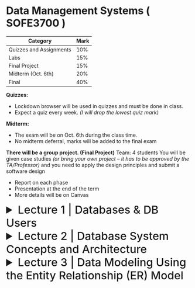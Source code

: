 # Data Management Systems ( SOFE3700 )

| Category                 | Mark   |
|--------------------------|--------|
| Quizzes and Assignments  | 10%    |
| Labs                     | 15%    |
| Final Project            | 15%    |
| Midterm (Oct. 6th)       | 20%    |
| Final                    | 40%    |


**Quizzes:**
- Lockdown browser will be used in quizzes and must be done in class.
- Expect a quiz every week. *(I will drop the lowest quiz mark)*

**Midterm:**
- The exam will be on Oct. 6th during the class time.
- No midterm deferral, marks will be added to the final exam

**There will be a group project. (Final Project)**
Team: 4 students
You will be given case studies *(or bring your own project – it
has to be approved by the TA/Professor)* and you need to
apply the design principles and submit a software design
- Report on each phase
- Presentation at the end of the term
- More details will be on Canvas

<details>
  <summary style="font-size: 30px; font-weight: 500; cursor: pointer;">Lecture 1 | Databases & DB Users</summary>
  
  **Intro:**

  With the boom of Social Media, New types of database systems, often referred to as **big data** storage systems, or **NO-SQL Database Systems** (Google, Amazon, Yahoo)

  Corrolated with **Cloud Storage** aswell.

  We will give an overview of these new types of database systems in Chapter 24.

  **Databases don't only store Text & Numbers!**
  - Multimedia Databases *(Image, Video, Volumetric Files, etc...)*

  - Geographic Information Systems (GISs)

  - Online Analytical Processing (OLAP) *Example a company that makes stock predictions based on Real-time Market Analytics*

  - **Real-time** and **active database technology** is used to control industrial and manufacturing processes.

---

#### Definition: Database management system (DBMS)

- Collection of programs that enables users to create and maintain a database. *(Easier DB Management)*
- DBMS is a general‐purpose software system that facilitates the processes of defining, constructing, manipulating, and sharing databases among various users and applications...
**Examples:**
• MySQL,
• PostgreSQL,
• Microsoft SQL Server,
• Oracle,
• Sybase,
• SAP HANA,
• IBM DB2.

**Main Functions of a DBMS:**

- Defining DBs | Specify data types, structures, constraints of the data to be sorted, titled "meta-data"

- Construction of DBs | Processing of actually storing data on some storage medium controlled by DBMS

- Manipulation of DB | **Retrieval:** query and update the database to reflect the miniworld, and generate reports, **Modification:** Insertions, deletions and updates to its content. The API Layer of a Web Application interfaces with DBMS.

- Sharing of Database to DB Users | Allow multiple users and programs to access the database simultaneously

- System & Security Protection | Preventing crashes & software malfunctions, whilst having Security Safeguards for malicious access.

- Maintain the database system | Allow the system to evolve as requirements change over time



## Application Activities Against a Database (TLDR: GPT is a better prof than the prof)

In a Database Management Systems (DBMS) course, it's crucial to understand the various application activities that interact with a database. These activities are fundamental to the functioning of database systems and play a vital role in data manipulation and retrieval. Below are two key application activities:

### Queries

Queries are a fundamental aspect of interacting with a database. They allow users or applications to access different parts of the data stored in a database and formulate a result for a specific request. Queries can range from simple requests for data retrieval to complex operations that involve multiple database tables. Here's why queries are essential:

- **Data Retrieval:** Queries enable users to fetch specific information from the database, making it possible to obtain the data they need for analysis, reporting, or other purposes.

- **Data Manipulation:** Queries can also be used to modify data in the database. For example, users can update existing records, insert new data, or delete unnecessary information.

- **Data Analysis:** Complex queries can perform calculations, aggregations, and transformations on data, allowing users to derive valuable insights and make informed decisions.

- **Interjoining Tables:** In many cases, queries involve joining multiple database tables to retrieve related information. This interjoining of tables enhances the response to the request by providing a more comprehensive dataset.

### Transactions

Transactions are critical for ensuring data consistency and integrity in a database. They represent a set of operations that are executed as a single unit of work. Transactions can include reading data, updating values, generating new data, and storing it in the database. Here's why transactions are essential:

- **Atomicity:** Transactions are atomic, meaning that they are treated as a single, indivisible unit. This ensures that all the operations within a transaction are either completed successfully or rolled back entirely in case of failure. Atomicity guarantees that the database remains in a consistent state.

- **Consistency:** Transactions help maintain data consistency by enforcing rules and constraints defined in the database schema. If a transaction violates any integrity constraints, it is rolled back, preventing the database from entering an inconsistent state.

- **Isolation:** Transactions run in isolation from each other. This means that the changes made by one transaction are not visible to other transactions until the first transaction is committed. Isolation prevents interference between concurrent transactions.

- **Durability:** Once a transaction is committed, its changes are permanently stored in the database, even in the event of a system failure. This ensures that data remains persistent and can be relied upon.

- It is an executing program or process that includes one or more database accesses (i.e. reading or updating records)

---

#### Example (UNIVERSITY DATABASE) :

![DB-1](./static/DB_1.png)

**Elaboration on "Meta-Data" in the context of DBs**

In the context of databases, **"Meta-Data"** refers to data that provides information about the structure, definition, and organization of the actual data within the database. This includes details about tables, columns, data types, constraints, indexes, and more. Metadata essentially defines how the data is structured and what kind of data it contains.

![DB-2](./static/DB_2.png)


DB Manipulation Example:

Query for All of Student 8's Enrolled Sections

```sql
SELECT Section_identifier FROM Grade_Report WHERE Student_number = 8;
```
I'll be trying to regularly annotate word related db problems into SQL cuz why not


More examples from the book:

![DB-3](./static/DB_3.png)

---

### The Database Approach TL:DR

Here's a concise point-by-point comparison of the traditional file processing approach versus the modern database approach:

**Traditional File Processing: (Legacy)**
- Each user defines and implements separate files for specific software applications. (Reading JSONS for ex.)
- Multiple users maintain their own files and programs for data management.
- Redundant data storage due to each user's separate files. *(5 Million users = 5 Million .dat files in a legacy application)*
- Customized programs for different functions like reporting and data entry.
- Results in wasted storage space and duplicate data maintenance. *(It's messy, it takes up alot of space, issues happen with files laying everywhere)*

**Database Approach:**
- Centralized repository for data.
- Data defined once and accessed by various users.
- Users access data through queries, transactions, and applications.
- Eliminates redundancy in data storage.
- Efficient and consistent data management.

- A multiuser DBMS must allow multiple users to access the database at
the same time
- 
- DBMS must have Concurrency control software to ensure that several users trying to update the same data do so in a controlled manner *Example assigning seats for airline reservation systems*

    - This type of application is called Online transaction processing (OLTP) application
- Ensure that concurrent transactions operate correctly and
efficiently
- This allows hundreds of concurrent transactions to execute per
second.

![DB-4](./static/DB_4.png)


---

### Actors on Scene

![DB-5](./static/DB_5.png)

**Actors on the Scene (Actual Database Users):**
- **Professional Users:** Responsible for database development, design, and application.
- **End Users:** Access and interact with the database for their specific needs.

**Workers Behind the Scene of DBMS (Back-end):**
- **DBMS System Designers:** Develop and implement DBMS modules and interfaces.
- **Tool Developers:** Create software tools for database modeling and performance enhancement.
- **Operators and Maintenance Personnel:** Manage the hardware and software infrastructure for the database system.

</details>


<details>
  <summary style="font-size: 30px; font-weight: 500; cursor: pointer;">Lecture 2 | Database System Concepts and Architecture</summary>

## 2.1 Data Models, Schemas, and Instances

**Data abstraction** generally refers to the suppression of
details of data organization and storage, and the highlighting of the essential features for an improved understanding of data. 

**A data model** is a collection of concepts that
can be used to describe the structure of a database—provides the necessary means to achieve this abstraction.

Most data models also include a set of **basic operations** for specifying retrievals and updates on the database.

1. Client module
- Run on a user workstation or personal computer.
- Handles user interaction and provides the user-friendly interfaces
such as forms- or menu-based GUIs (graphical user interfaces).
2. Server module,
- Handles data storage, access, search, ...


### Categories of Data Models

- **High-level** or Conceptual data models provide concepts that are close to the way many users perceive data.
  - **Conceptual data models** use concepts such as entities, attributes, and relationships.
  An entity represents a real-world object or concept, such as an employee or a project
  from the miniworld that is described in the database
  - Attribute represents some property of interest that furthert describes the entity. *(Name, age, height, sex)*
  - Relationship  among two or more entities represents an association among the entities, for example, a works-on relationship between a employee and a project.  
  - Chapter 3 presents the entity–relationship model—a popular high-level conceptual data model.

- **Low-level** or Physical data models provide concepts that describe the details of how data is stored on the computer storage media, typically magnetic disks.

- **Representational data models** hide many details of data storage on disk but can be implemented on a computer system directly. *(middle-ground)*

- **Implementation (representational) data models:** Provide concepts that fall between the above two, used by many
commercial DBMS implementations *(e.g. relational data models used in many commercial systems).* Such as the Object Data Model.

- **Self-Describing Data Models:** Combine the description of data with the data values. Examples include XML, key-value stores and some NOSQL systems.

#### Schemas, Instances, and Database State (more vocabulary)
**Database schema**
- Description of a database, database structure, data types, and
constraints
- Specified during database design and is not expected to change
frequently
- The DBMS stores the descriptions of the schema constructs and constraints—also called the meta-data
- **schema evolution** is when the schema updates, and the structure of the tables & DB changes *(example, added D.O.B construct for students)*

**Schema diagram**
- Illustrative display of selected aspects of a database schema *(DBeaver Database - UML View)*

**Schema construct**
- A component of the schema or an object within the schema, e.g., STUDENT, COURSE

![DB-6](./static/DB_6.png)

**NOTE**: A schema diagram displays only some aspects of a schema, such as the names of
record types and data items, and some types of constraints. Other aspects are not
specified in the schema diagram; for example, Figure 2.1 shows neither the data
type of each data item nor the relationships among the various files.


#### Distinction made in book: DB Schema (RED) vs. DB State (GREEN)

Schema is the actual Meta-data telling the DBMS how data is structured within Tables, the current data refers to actual entries

![DB-7](./static/DB_7.png)

*empty state* -> No data
*initial state* -> Data after large load-in or something of this nature
*current state* -> After users do numerous operations on it, the data is at a latest state

The DBMS is also partially responsive for ensure **Valid State**

### Three-Schema Architecture and Data Independence

The goal of the three-schema architecture, illustrated in Figure 2.2, is to separate
the user applications from the physical database. In this architecture, schemas can
be defined at the following three levels:

![DB-8](./static/DB_8.png)

**External Level** includes many External Schemas or User Views. an External Schema describes the part of the DB that the user is interested in, or a JOIN of tables for the user *(External Schema uses representational data model to make it's own schema views)*

**Conceptual Level** refers to the conceptual schema which describes the structure of the whole db, without touching on the physical storage itself. Usually, a **representational data model** is used to describe the conceptual schema when a database system is implemented.

**Internal Level** which refers to the lower-level, closer to the hardware. Describes physical storage structure of DB, describes complete details of data storage, with access `path`s for access to higher level components.

The **three-schema architecture** distinguishes between the user's external view, the database's conceptual design, and the internal storage level in a database system. Although many DBMSs don't strictly separate these levels, they often support this structure, with some even combining the physical and conceptual schemas. Crucially, the three schemas are mere data descriptions, with actual data stored only at the physical level, and transitions between these levels, known as mappings, can be resource-intensive.

---

## Data Independence

**DEFINITION**: The three-schema architecture can be used to further explain the concept of data independence, which can be defined as the capacity to change the schema at one level of a database system without having to change the schema at the next higher level. We got 2 types of data independence:

### **Logical Data Independence** : 
Allows for modifications to the conceptual schema without altering external schemas or application programs. For instance, when expanding or reducing the database, only the view definition and the mappings need adjustment. Even after significant changes, applications referencing the external schema should function as they did before, ensuring stability and flexibility.

Imagine you have a database for a bookstore.  *(GPT EXAMPLE)*

###### Conceptual Schema (Initial):
- **Books**: Title, Author, ISBN, Price, Genre

###### External Schema (User View):
- **User A**: Sees Title, Author, Price
- **User B**: Sees Title, Genre

Now, let's say the bookstore starts storing an additional piece of information: the `Publication Year` of each book.

###### Conceptual Schema (Updated):
- **Books**: Title, Author, ISBN, Price, Genre, Publication Year

Despite this change in the conceptual schema:

- **User A** will still see only the Title, Author, and Price.
- **User B** will still see only the Title and Genre.

The application or interface through which **User A** and **User B** interact with the database remains unchanged, even though the underlying conceptual schema has been modified. This demonstrates _**Logical Data Independence.**_
<br>
<br>

### **Physical Data Independence** 
Is the capacity to change the internal schema without having to change the conceptual schema. Hence, the external schemas need not be changed as well. Changes to the internal schema may be needed because some physical files were reorganized, *for example* by creating additional access structures—to improve the performance of retrieval or update.
 *(GPT EXAMPLE)*
###### Conceptual Schema:
- **Books**: Title, Author, ISBN, Price, Genre

###### Internal Schema (Initial Storage):
- Data is stored in sequential files.
- **Books** are accessed based on their ISBN numbers.

Given the growth of the bookstore, the management decides to enhance data retrieval speed. They introduce an indexing system based on `Genre` for faster searches.

###### Internal Schema (Updated Storage):
- Data still stored in sequential files.
- **Books** can now also be accessed quickly through a `Genre` index.

Despite this change in the internal storage mechanism:

- The conceptual schema remains as **Books**: Title, Author, ISBN, Price, Genre.
- Applications or interfaces querying books by genre *(e.g., "Find all Sci-Fi books")* might see performance improvements, but the query itself remains unchanged.

This example demonstrates how changes to the physical storage level (internal schema) don't impact the higher levels of the database system, showcasing physical data independence.

---

## Database Languages and Interfaces

The DBMS provides appropriate languages and interfaces for each category of users!

**Data Definition Language (DDL)** : Used by the database administrators and designers to define both conceptual and internal schemas.
- The DBMS has a DDL compiler to process DDL statements in order to identify descriptions of the schema constructs and to store the schema description in the DBMS catalog.
- In many DBMSs, the DDL is also used to define internal and external schemas *(user views)*.

In DBMSs where a clear separation is maintained between the conceptual and internal levels, the DDL is used to specify the conceptual schema only. Another language, the **storage definition language (SDL)**, is used to specify the internal schema.

**View Definition Language (VDL)**
- Specifies user views and their mappings to the conceptual schema
- In relational DBMSs, **SQL** is used in the role of DDL, VDL , and DML

**This makes zero fuckn sense, so let's break it down !!!**

---

#### 1. Data Definition Language (DDL)
DDL is used to define and manage the structure of the database.
##### Example:
Imagine you're creating a new bookstore database. You'd use DDL commands to set up the initial structure.

```sql
CREATE TABLE Books (
    BookID INT PRIMARY KEY,
    Title VARCHAR(255),
    Author VARCHAR(255),
    ISBN VARCHAR(13),
    Price DECIMAL(5,2),
    Genre VARCHAR(50)
);
```

#### 2. Storage Definition Language (SDL)
SDL focuses on how data is stored and organized at the physical level.
##### Example:
You might have requirements related to the performance of your bookstore database, like faster data retrieval based on genres. SDL would be used to define the storage and access methods, like specifying a particular type of indexing system or how data blocks are stored on disk. *(Here we're speeding our indexing up with a Binary Tree)*

```sql
DEFINE INDEX GenreIndex ON Books(Genre) USING BTREE;
```

#### 3. View Definition Language (VDL)
VDL is used to define views for particular users or user groups, focusing on the data they can access and the way they see it.
#### Example:
Suppose you want a view for customers that only shows them the **Title**, **Author**, and **Price** of the books, without any internal identifiers like **BookID** or **ISBN**. 

```sql
CREATE VIEW CustomerBookView AS
SELECT Title, Author, Price FROM Books;
```

In the above example, VDL is used to create a view named **CustomerBookView** which displays only selected columns from the Books table.

#### Data Manipulation Language (DML)

DML is responsible for data operations within a database, including:

- **Retrieving** data
- **Inserting** new entries
- **Deleting** existing entries
- **Modifying** data

##### Types of DML

1. **High-level (nonprocedural) DML**
   - Allows concise specification of complex operations.
   - Known as set-at-a-time or set-oriented, meaning it can handle multiple records simultaneously.
   - Example: **SQL**.

2. **Low-level (procedural) DML**
   - Needs to be part of a general programming language like **C++** or **Java**.
   - Operates record-at-a-time, meaning one record is processed at a given moment.
   - Example: **DL/I** commands such as `GET UNIQUE`, `GET NEXT`, etc.

---
### DBMS Interfaces

## Types of Database Interfaces

1. **Menu-based Interfaces for Web Clients/Browsing**
   - Present options through menus, eliminating the need for command memorization.
   - Commonly used: Pull-down menus.
   - Example: A website navigation bar.

2. **Apps for Mobile Devices**
   - Tailored interfaces for mobile users to access data.
   - Example: Banking apps allowing account checks and bill payments.

3. **Forms-based Interfaces**
   - Displays a form for users to input or retrieve data.
   - Designed for naive users for specific transactions.
   - Example: A login form with username and password fields.

4. **Graphical User Interfaces (GUIs)**
   - Show a schema in a diagrammatic form.
   - Users can query by manipulating the diagram.
   - Often use menus and forms.
   - Example: Database visualization tools or ER diagram software.

5. **Natural Language Interfaces**
   - Accepts requests in plain language (e.g., English).
   - Utilizes a dictionary for interpretation.
   - Example: "Find all employees who started after 2020."

6. **Keyword-based Database Search**
   - Similar to web search engines, but for databases.
   - Matches words with documents or records.
   - Example: Searching for a term within a database, like "Python" in a programming tutorial DB.

7. **Speech Input and Output**
   - Allows users to interact with databases using speech.
   - Limited vocabularies but growing in use.
   - Example: Voice assistants checking flight details or credit card balances.

Programmer interfaces:
![DB11](./static/DB_11.png)

---
### The Database System Environment

![DB10](./static/DB_10.png)

Components:
- **The database & DBMS catalog** are usually stored on disk. Access to the disk is controlled primarily by the operating system *(OS)*, which schedules disk read/write.
- **Buffer Management** module to schedule disk read/write, since management of buffer storage has a considerable effect on performance. Reducing disk read/write improves performance considerably.
- **Higher-level stored data manager** module of the DBMS controls access to DBMS information that is stored on disk, whether it is part of the database or the catalog.

_**TOP SECTION OF DIAGRAM**_
It shows interfaces for the DBA Staff, Casual Users, Interactive Users *(Make Queries, Formulate queries aswell)* , App. Programmers who create programs with C++/Java, and parametric users who do data entry work by supplying parameters to predefined transactions.

- DDL Compiler Processes Schema Definitions specified, and stores the **Meta-data** in the DBMS catalog.
- Catalog includes info such as: *Names, Size of Files, Data Types, Data Items, Storage Detail per file, mapping info for schemas, constraints*

# GPT's say on this:

### Key Actors & Components

- **Casual Users**
  - Interaction: Use interactive query interfaces.
  - Tools: Menu-based, form-based, and mobile interactions.

  - **Parametric Users**
  - Interaction: Execute canned transactions using parameters.
  - Example: Supplying parameters like account number for bank transactions.

  - **Application Programmers Users**
  - Languages: Java, C, C++, scripting languages like PHP and Python.
  - Process: Submit code to a precompiler to extract DML commands.

- **Query Compiler**
  - Purpose: Validate and compile queries into an internal form.
  - Operation: Checks syntax, file names, and data elements.

- **Query Optimizer**
  - Purpose: Enhances query performance by optimizing its operations.
  - Consults: System catalog for data statistics.

- **Precompiler**
  - Purpose: Extracts DML commands from host language programs.
  - Result: Object code for database access.

- **Runtime Database Processor**
  - Role: Executes privileged commands, queries, and canned transactions.
  - Interfaces: System catalog, stored data manager, and possibly OS for buffer management.

- **Stored Data Manager**
  - Role: Manages low-level I/O operations between disk and memory.
  
- **Concurrency Control & Backup/Recovery Systems**
  - Purpose: Ensure transaction management, safety, and consistency.

- **DBMS Client Software & Database Server**
  - Structure: Client-server model where the client accesses the DBMS on a separate device.
  - Variations: Clients may also access an intermediate application server.

##### Notes

- The provided architecture isn't specific to one DBMS but represents typical modules.
- The DBMS interfaces with the OS for disk accesses and may control main memory buffering.

---

## Database System Utilites
There are some functions that are provided through additional programs called utilities, it helps the DBMS do specific tasks, thanks to these utils!

#### Database Utilities

- **Loading Utility**
  - Purpose: Used to load existing data files, such as text files or sequential files, into the database. Automates the reformatting of data for storage in the database.
  - Example: Transferring data from one DBMS to another using conversion tools that generate loading programs based on source and target storage descriptions.
  - Some vendors offer conversion tools that generate the appropriate loading programs, given the existing source and target database storage descriptions *(internal schemas)*.

- **Backup Utility**
  - Purpose: Creates backup copies of the database, either as a full dump or using incremental backups to save only changes since the last backup.
  - Example: An incremental backup mechanism that only saves records modified after the last full backup, Incremental Backups conserve storage space. Dumps are quite large *(full-dumps)*

- **Database Storage Reorganization Utility**
  - Purpose: Reorganizes database files into different structures, possibly adding new access paths, to enhance performance.
  - Example: Altering the structure of a product database to add new indexes, optimizing search performance.

- **Performance Monitoring Utility**
  - Purpose: Monitors database usage, collecting statistics for the Database Administrator **(DBA)** to aid in performance-related decisions.
  - Example: Analyzing query performance over time to determine if additional indexes are required or if certain files need reorganization.

Other utilities may be available for sorting files, handling data compression, monitoring access by users, interfacing with the network, and performing other functions.

#### Tools, Application Environments, and Communications Facilities

- **CASE (Computer-Aided Software Engineering) Tools**
  - Purpose: Used during the design phase of database systems.
  - Examples: Rational Rose, TOAD

- **Data Dictionary (Data Repository) System**
  - Purpose: Beyond cataloging, stores design decisions, usage standards, application program descriptions, and user data.
  
- **Application Development Environments**
  - Purpose: Facilitates the construction of database applications, including:
    - Database design
    - GUI development
    - Query and update operations
    - Application program development
  - Examples: PowerBuilder *(Sybase)*, JBuilder *(Borland)*, JDeveloper

- **Communications Software**
  - Purpose: Allows users to connect to databases remotely.

---

## Centralized and Client/Server Architectures for DBMSs

### Centralized DBMSs Architecture

Figure 2.4 illustrates the physical components in a centralized architecture. Gradually, DBMS systems started to exploit the available processing power at the user side, which led to client/server DBMS architectures. *(Better for the DB host, and needed nowadays)*

![DB12](./static/DB_12.png)

Old Computer Systems at Work used to be a bunch of Display Terminals, connected to a central computer, which housed the DBMS itself.
Now everyone uses PC or Mobile Device, so it's different, however the figure shows the O.G style of Display Monitors connecting to the 1 DBMS!

### Basic Client/Server Archs.
The client/server architecture was developed to deal with computing environments in which a large number of PCs, workstations, file servers,
printers, database servers, Web servers, e-mail servers, and other software and equipment are connected via a network.

![DB13](./static/DB_13.png)
![DB14](./static/DB_14.png)

- Has **specialized servers** with specific use-cases / functionalities. for example, here we've got
  - File server: Maintains the files of the client machines.
  - Printer server: Connected to various printers; all print requests by the clients are forwarded to this machine
  - DBMS server
  - Web servers or e-mail servers

- The **client machine**(s) provide the user with the appropriate interfaces to utilize these servers, as well as with local processing power to run local applications. **(Rest API Layer, LAN Network, WiFi Network, etc..)** comms.

### Two-Tier Client/Server Architectures for DBMSs

In the realm of Relational Database Management Systems (RDBMSs), the two-tier architecture represents a clear division between the **client** and the **server**.

#### Key Components:

- **Client Side**:
  - Contains: User interface programs and application programs.
  - Role: Connects to the DBMS server when database access is required.

- **Server Side**:
  - Often termed as: Query server, transaction server, or SQL server.
  - Contains: The functionality related to SQL processing.
  
#### Standard Protocols:

- **Open Database Connectivity (ODBC)**:
  - Role: Serves as an Application Programming Interface (API) for client-side programs to interact with the DBMS.
  - Universality: Works across systems provided both client and server have the necessary software.

- **Java Database Connectivity (JDBC)**:
  - Purpose: Similar to ODBC but designed for the Java programming language.
  - Role: Enables Java client programs to access DBMSs using a standardized interface.

#### Overview:

In this architecture, the client communicates directly with the server. When a client needs data, it establishes a connection to the DBMS on the server side, sends query or transaction requests, processes the received data, and then displays results as necessary. The server, meanwhile, focuses on querying and transactions, keeping the heavy-duty data processing away from the client. 

### N-Tier Architecture

While the two-tier architecture divides the system into client and server, n-tier architectures (like three-tier) involve additional layers, offering more flexibility and scalability.

#### Example: Three-Tier Architecture

1. **Presentation Tier**: User interface (like a web page).
2. **Application Tier**: Logic, processing, or API layer (like a backend API server).
3. **Data Tier**: Database servers, where data is stored and retrieved.

In a three-tier setup, the application tier acts as a mediator, processing client requests before accessing the data tier. It separates the business logic from user interface concerns, leading to more maintainable and scalable systems.

#### Broader Context:

The concept of "n-tier" signifies multiple layers or tiers in the system architecture. Each additional tier allows for further separation of concerns, potentially making systems more modular, scalable, and maintainable. However, each added layer might introduce additional complexity.

![DB15](./static/DB_14.png)

##### Three-Tier Architecture

- **Intermediate Layer**: Often termed as the *application server* or *Web server*, depending on the context.
  
  - **Roles**:
    - Runs application programs.
    - Stores business rules (like procedures or constraints) for data access.
    - Enhances database security by verifying client credentials.
    - Processes client requests and relays database commands/queries to the database server.
    - Transfers (partially) processed data from the database server to the client.

- **Clients**: Include user interfaces and Web browsers.

- **Three Tiers**:
  1. **User Interface**: Interacts with end-users. *(React)*
  2. **Application Rules**: Houses intermediate rules, constraints, and business logic. *(API / SQL Assertions)*
  3. **Data Access**: Manages the retrieval and storage of data. *(JDBC, or DB Connection Library)*

- **Web Integration**: The middle layer can double as a Web server, fetching query results and converting them into dynamic Web pages for client-side Web browsers. The client is typically a PC or a mobile device.

#### N-Tier Architecture

- **Overview**: Splits the system layers further than the three-tier model, resulting in n-tiers where n can be four, five, or more layers.
  
  - **Fine-grained Layers**: Typically, the business logic layer gets subdivided into multiple layers.
  
  - _**Advantages**_:
    - Distributes both programming and data across the network.
    - Each tier can operate on a suitable processor or OS platform.
    - **Offers independence & modularity**: Layers can be managed and scaled separately.

---

## Classification of Database Management Systems (DBMSs)

### 1. Based on Data Model:

- **Relational Data Model**: Widely used in many current commercial DBMSs, known as SQL systems.
- **Object Data Model**: Exists in commercial systems but isn't widespread.
- **NOSQL Systems** (Big Data Systems): Includes various models like:
  - Document-based
  - Graph-based
  - Column-based
  - Key-value data models
- **Legacy Data Models**: Hierarchical and network models.
- **Object-Relational DBMSs**: Combination of object and relational DBMSs.
- **XML-Based DBMSs**: Based on the tree-structured XML model.

### 2. Number of Users:

- **Single-User Systems**: Supports one user at a time, mainly for PCs.
- **Multiuser Systems**: Supports multiple concurrent users.

### 3. Distribution of Database:

- **Centralized DBMS**: Data stored at a single site.
- **Distributed DBMS (DDBMS)**: Database and DBMS software spread over multiple sites linked by a network. Big data systems may have data replicated across hundreds of sites.

---

## Deep Dive: Object-Relational DBMSs

Object-Relational Database Management Systems (ORDBMSs) are a hybrid that aims to combine the best features of both relational and object-oriented databases. They enable users to develop database applications with a more sophisticated data structure compared to relational databases, while still benefiting from relational database features.

### Key Features:

1. **Complex Data Types**: ORDBMSs support complex data and varied data structures like arrays and multimedia formats.
2. **Inheritance**: Just like in object-oriented databases, objects in ORDBMS can inherit properties and methods from other objects.
3. **Object Identity**: Each object in the database has a unique identifier, irrespective of its value.
4. **Encapsulation**: Bundling of data with the methods that operate on that data.
5. **Extended SQL**: ORDBMSs offer extensions to standard SQL to handle object-oriented features.
6. **Relational Capabilities**: Despite the added object features, ORDBMSs still maintain the relational view and capabilities of databases, including ACID properties and SQL querying.

### Advantages:

- **Flexibility**: Easily model real-world entities.
- **Reusable Components**: Code reusability through inheritance.
- **Efficiency**: Handles complex data types more efficiently than RDBMS.

### Disadvantages:

- **Complexity**: Introducing Object Oriented features may increase complexity.
- **Performance**: Due to added features, there might be a performance overhead compared to traditional RDBMSs.

ORDBMSs are suitable for applications where there's a need for complex data modeling, like CAD applications, telecommunication systems, and molecular biology databases.

---

# Slide Questions... TODO !
</details>

<details>
  <summary style="font-size: 30px; font-weight: 500; cursor: pointer;">Lecture 3 | Data Modeling Using the Entity Relationship (ER) Model</summary>

#### What is a Database Application? 

Generally, the term **database application** refers to a particular database and the associated  programs  that  implement  the  database  queries  and  updates.  For  example,  a *BANK  database*  application  that  keeps  track  of  customer  accounts  would  include programs  that  implement  database  updates  corresponding  to  customer  deposits and withdrawals.
  
</details>